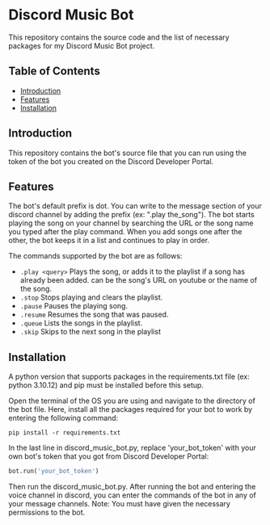 # Discord Music Bot

This repository contains the source code and the list of necessary packages for my Discord Music Bot project.

## Table of Contents

- [Introduction](#introduction)
- [Features](#features)
- [Installation](#installation)

[//]: # (- [Usage]&#40;#usage&#41;)

[//]: # (- [Contributing]&#40;#contributing&#41;)

[//]: # (- [License]&#40;#license&#41;)

## Introduction

This repository contains the bot's source file that you can run using the token of the bot you created on the Discord Developer Portal.

## Features

The bot's default prefix is dot. You can write to the message section of your discord channel by adding the prefix (ex: ".play the_song"). 
The bot starts playing the song on your channel by searching the URL or the song name you typed after the play command. When you add songs one after the other, the bot keeps it in a list and continues to play in order.

The commands supported by the bot are as follows:
- `.play <query>`  Plays the song, or adds it to the playlist if a song has already been added. <query> can be the song's URL on youtube or the name of the song.
- `.stop` Stops playing and clears the playlist.
- `.pause`  Pauses the playing song.
- `.resume`  Resumes the song that was paused.
- `.queue`  Lists the songs in the playlist.
- `.skip` Skips to the next song in the playlist

## Installation

A python version that supports packages in the requirements.txt file (ex: python 3.10.12) and pip must be installed before this setup.

Open the terminal of the OS you are using and navigate to the directory of the bot file. Here, install all the packages required for your bot to work by entering the following command:

```shell
pip install -r requirements.txt
```

In the last line in discord_music_bot.py, replace 'your_bot_token' with your own bot's token that you got from Discord Developer Portal:

```python
bot.run('your_bot_token')
```

Then run the discord_music_bot.py. After running the bot and entering the voice channel in discord, you can enter the commands of the bot in any of your message channels. Note: You must have given the necessary permissions to the bot.

[//]: # ()
[//]: # (## Usage)

[//]: # ()
[//]: # (Provide instructions on how to use your project. Include code examples, command-line instructions, or any relevant details.)

[//]: # ()
[//]: # (## Contributing)

[//]: # ()
[//]: # (Indicate how others can contribute to your project. Whether it's through bug reports, feature requests, or pull requests, let people know how they can get involved.)

[//]: # ()
[//]: # (## License)

[//]: # ()
[//]: # (Specify the license under which your project is released. For example, you can use the MIT License, GNU General Public License, or any other open-source license.)


